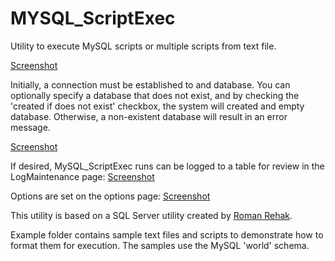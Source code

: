 # MYSQL_ScriptExec
Utility to execute MySQL scripts or multiple scripts from text file.

[Screenshot](ScreenShots/Main.PNG)

Initially, a connection must be established to and database.  You can optionally specify a database that does not
exist, and by checking the 'created if does not exist' checkbox, the system will created and empty database.  Otherwise, a non-existent database will
result in an error message.

[Screenshot](ScreenShots/Login.PNG)

If desired, MySQL_ScriptExec runs can be logged to a table for review in the LogMaintenance page:
[Screenshot](ScreenShots/LogMaintenance.PNG)

Options are set on the options page:
[Screenshot](ScreenShots/Options.PNG)



This utility is based on a SQL Server utility created by [Roman Rehak](http://sqlblog.com/blogs/roman_rehak/).



Example folder contains sample text files and scripts to demonstrate how to format them for execution.   The samples use the MySQL 'world' schema.
